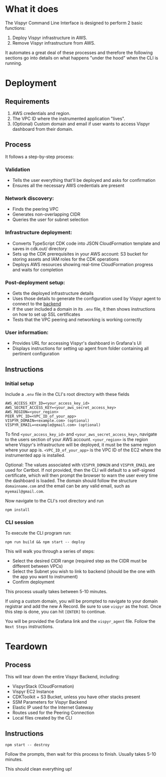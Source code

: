 # What it does

The Vispyr Command Line Interface is designed to perform 2 basic functions:

1. Deploy Vispyr infrastructure in AWS.
2. Remove Vispyr infrastructure from AWS.

It automates a great deal of these processes and therefore the following sections go into details on what happens "under the hood" when the CLI is running.

# Deployment

## Requirements

1. AWS credentials and region.
2. The VPC ID where the instrumented application "lives".
3. (Optional) Custom domain and email if user wants to access Vispyr dashboard from their domain.

## Process

It follows a step-by-step process:

### Validation
* Tells the user everything that'll be deployed and asks for confirmation
* Ensures all the necessary AWS credentials are present
### Network discovery:
* Finds the peering VPC
* Generates non-overlapping CIDR
* Queries the user for subnet selection
### Infrastructure deployment:
* Converts TypeScript CDK code into JSON CloudFormation template and saves in cdk.out/ directory
* Sets up the CDK prerequisites in your AWS account: S3 bucket for storing assets and IAM roles for the CDK operations
* Deploys AWS resources showing real-time CloudFormation progress and waits for completion
### Post-deployment setup: 
* Gets the deployed infrastructure details 
* Uses those details to generate the configuration used by Vispyr agent to connect to the [backend](https://github.com/Vispyr/vispyr-backend "Go to Vispyr backend")
* If the user included a domain in its `.env` file, it then shows instructions on how to set up SSL certificates
* Tests that the VPC peering and networking is working correctly
### User information: 
* Provides URL for accessing Vispyr's dashboard in Grafana's UI
* Displays instructions for setting up agent from folder containing all pertinent configuration

## Instructions

### Initial setup

Include a `.env` file in the CLI's root directory with these fields

```
AWS_ACCESS_KEY_ID=<your_access_key_id>
AWS_SECRET_ACCESS_KEY=<your_aws_secret_access_key>
AWS_REGION=<your_region>
PEER_VPC_ID=<VPC_ID_of_your_app>
VISPYR_DOMAIN=<example.com> (optional)
VISPYR_EMAIL=<example@gmail.com> (optional)
```

To find `<your_access_key_id>` and `<your_aws_secret_access_key>`, navigate to the users section of your AWS account. `<your_region>` is the region where Vispyr's infrastructure will be deployed, it must be the same region where your app is. `<VPC_ID_of_your_app>` is the VPC ID of the EC2 where the instrumented app is installed.

Optional:
The values associated with `VISPYR_DOMAIN` and `VISPYR_EMAIL` are used for Certbot. If not provided, then the CLI will default to a self-signed certificate, which will then prompt the browser to warn the user every time the dashboard is loaded. The domain should follow the structure `domainname.com` and the email can be any valid email, such as `myemail@gmail.com`.

Now navigate to the CLI's root directory and run 

```
npm install
```

### CLI session

To execute the CLI program run:

```
npm run build && npm start -- deploy
```

This will walk you through a series of steps:
- Select the desired CIDR range (required step as the CIDR must be different between VPCs)
- Select the Subnet you wish to link to backend (should be the one with the app you want to instrument)
- Confirm deployment

This process usually takes between 5-10 minutes.

If using a custom domain, you will be prompted to navigate to your domain registrar and add the new A Record. Be sure to use `vispyr` as the host. Once this step is done, you can hit `[ENTER]` to continue.

You will be provided the Grafana link and the `vispyr_agent` file. Follow the `Next Steps` instructions.

# Teardown

## Process

This will tear down the entire Vispyr Backend, including:
- VispyrStack (CloudFormation)
- Vispyr EC2 Instance
- CDKToolkit + S3 Bucket, unless you have other stacks present
- SSM Parameters for Vispyr Backend
- Elastic IP used for the Internet Gateway
- Routes used for the Peering Connection
- Local files created by the CLI

## Instructions

```
npm start -- destroy
```

Follow the prompts, then wait for this process to finish. Usually takes 5-10 minutes.

This should clean everything up!
